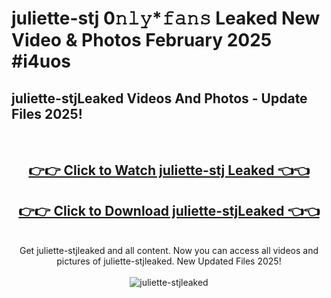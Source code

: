 # juliette-stj 0𝚗𝚕𝚢*𝚏𝚊𝚗𝚜 Leaked New Video & Photos February 2025 #i4uos

<h2>juliette-stjLeaked Videos And Photos - Update Files 2025!</h2>
<br>
<div align="center">
<h2><a href="https://mediaupload.pro?title=juliette-stj&ref=11F" rel="nofollow">👉👉 Click to Watch juliette-stj Leaked 👈👈</a></h2>
<h2><a href="https://mediaupload.pro?title=juliette-stj&ref=11F" rel="nofollow">👉👉 Click to Download juliette-stjLeaked 👈👈</a></h2>
<br>
Get juliette-stjleaked and all content. Now you can access all videos and pictures of juliette-stjleaked. New Updated Files 2025!
<br>
<br>
<a href="https://mediaupload.pro?title=juliette-stj&ref=11F" rel="nofollow" data-target="animated-image.originalLink"><img src="https://i.ibb.co/Gkj2r4b/banner.png" alt="juliette-stjleaked" style="max-width: 100%; display: inline-block;" data-target="animated-image.originalImage"></a>
</div>
<br>


